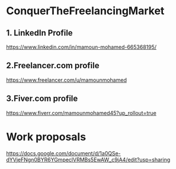 # ConquerTheFreelancingMarket
## 1. LinkedIn Profile
https://www.linkedin.com/in/mamoun-mohamed-665368195/ 
## 2.Freelancer.com profile 
https://www.freelancer.com/u/mamounmohamed
## 3.Fiver.com profile
https://www.fiverr.com/mamounmohamed45?up_rollout=true

# Work proposals
https://docs.google.com/document/d/1a0QSe-dYVjeFNgn0BYR6YGmpeclVRMBs5EwAW_c9jA4/edit?usp=sharing
